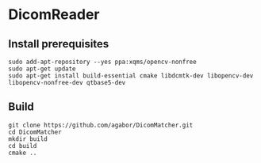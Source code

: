 # DicomReader #

## Install prerequisites ##

```
sudo add-apt-repository --yes ppa:xqms/opencv-nonfree
sudo apt-get update
sudo apt-get install build-essential cmake libdcmtk-dev libopencv-dev libopencv-nonfree-dev qtbase5-dev
```

## Build ##

```
git clone https://github.com/agabor/DicomMatcher.git
cd DicomMatcher
mkdir build
cd build
cmake ..
```